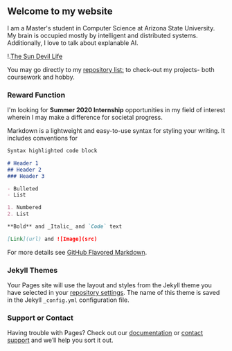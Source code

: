 ## Welcome to my website

I am a Master's student in Computer Science at Arizona State University. My brain is occupied mostly by intelligent and distributed systems. Additionally, I love to talk about explanable AI.

!.[The Sun Devil Life](https://photos.app.goo.gl/kZZTVVYHYVUzWrbNA)

You may go directly to my [repository list:](https://github.com/varunchaudharycs?tab=repositories) to check-out my projects- both coursework and hobby.

### Reward Function

I'm looking for **Summer 2020 Internship** opportunities in my field of interest wherein I may make a difference for societal progress.

Markdown is a lightweight and easy-to-use syntax for styling your writing. It includes conventions for

```markdown
Syntax highlighted code block

# Header 1
## Header 2
### Header 3

- Bulleted
- List

1. Numbered
2. List

**Bold** and _Italic_ and `Code` text

[Link](url) and ![Image](src)
```

For more details see [GitHub Flavored Markdown](https://guides.github.com/features/mastering-markdown/).

### Jekyll Themes

Your Pages site will use the layout and styles from the Jekyll theme you have selected in your [repository settings](https://github.com/varunchaudharycs/varunchaudharycs.github.io/settings). The name of this theme is saved in the Jekyll `_config.yml` configuration file.

### Support or Contact

Having trouble with Pages? Check out our [documentation](https://help.github.com/categories/github-pages-basics/) or [contact support](https://github.com/contact) and we’ll help you sort it out.
